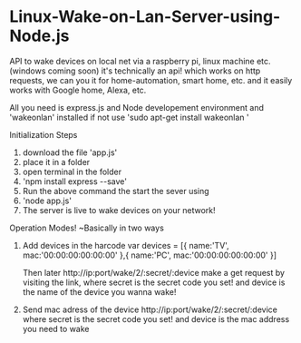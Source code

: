 # Linux-Wake-on-Lan-Server-using-Node.js
API to wake devices on local net via a raspberry pi, linux machine etc. (windows coming soon)
it's technically an api! which works on http requests, we can you it for home-automation, smart home, etc. and it easily works with Google home, Alexa, etc.

All you need is express.js and Node developement environment and 'wakeonlan' installed if not use 
'sudo apt-get install wakeonlan '

Initialization Steps
1. download the file 'app.js' 
2. place it in a folder
3. open terminal in the folder
4. 'npm install express --save'
5. Run the above command the start the sever using
6. 'node app.js'
7. The server is live to wake devices on your network!


Operation Modes! 
~Basically in two ways
1. Add devices in the harcode
  var devices = [{
	  name:'TV',
	  mac:'00:00:00:00:00:00'
	  },{
	  name:'PC',
	  mac:'00:00:00:00:00:00'
	  }]
    
   Then later http://ip:port/wake/2/:secret/:device make a get request by visiting the link,
    where secret is the secret code you set! and device is the name of the device you wanna wake!
   
2. Send mac adress of the device
  http://ip:port/wake/2/:secret/:device
  where secret is the secret code you set! and device is the mac address you need to wake
   
